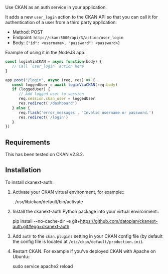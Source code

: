 Use CKAN  as an auth service in your application.

It adds a new `user_login` action to the CKAN API so that you can call it for authentication of a user from a third party application:

* Method: POST
* Endpoint: `http://ckan:5000/api/3/action/user_login`
* Body: `{"id": <username>, "password": <password>}`

Example of using it in the NodeJS app:

```javascript
const loginViaCKAN = async function(body) {
   // Call `user_login` action here
}

app.post("/login", async (req, res) => {
   const loggedUser = await loginViaCKAN(req.body)
   if (loggedUser) {
      // Add logged user to session
      req.session.ckan_user = loggedUser
      res.redirect('/dashboard')
   } else {
      req.flash('error_messages', 'Invalid username or password.')
      res.redirect('/login')
   }
})
```

## Requirements

This has been tested on CKAN v2.8.2.

## Installation

To install ckanext-auth:

1. Activate your CKAN virtual environment, for example::

     . /usr/lib/ckan/default/bin/activate

2. Install the ckanext-auth Python package into your virtual environment::

     pip install --no-cache-dir -e git+https://github.com/datopian/ckanext-auth.git#egg=ckanext-auth

3. Add ``auth`` to the ``ckan.plugins`` setting in your CKAN
   config file (by default the config file is located at
   ``/etc/ckan/default/production.ini``).

4. Restart CKAN. For example if you've deployed CKAN with Apache on Ubuntu::

     sudo service apache2 reload
